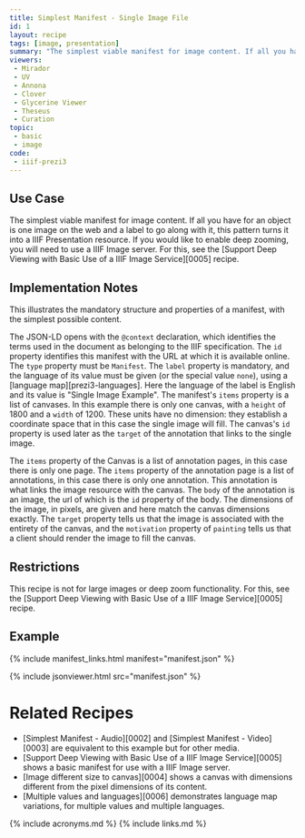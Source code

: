 ```yaml
---
title: Simplest Manifest - Single Image File
id: 1
layout: recipe
tags: [image, presentation]
summary: "The simplest viable manifest for image content. If all you have for an object is one image on the web and a label, this pattern turns it into a IIIF Presentation resource."
viewers:
 - Mirador
 - UV
 - Annona
 - Clover
 - Glycerine Viewer
 - Theseus
 - Curation
topic: 
 - basic
 - image
code:
 - iiif-prezi3
---
```



## Use Case

The simplest viable manifest for image content. If all you have for an object is one image on the web and a label to go along with it, this pattern turns it into a IIIF Presentation resource. If you would like to enable deep zooming, you will need to use a IIIF Image server. For this, see the [Support Deep Viewing with Basic Use of a IIIF Image Service][0005] recipe.

## Implementation Notes

This illustrates the mandatory structure and properties of a manifest, with the simplest possible content. 

The JSON-LD opens with the `@context` declaration, which identifies the terms used in the document as belonging to the IIIF specification. The `id` property identifies this manifest with the URL at which it is available online. The `type` property must be `Manifest`. The `label` property is mandatory, and the language of its value must be given (or the special value `none`), using a [language map][prezi3-languages]. Here the language of the label is English and its value is "Single Image Example". The manifest's `items` property is a list of canvases. In this example there is only one canvas, with a `height` of 1800 and a `width` of 1200. These units have no dimension: they establish a coordinate space that in this case the single image will fill. The canvas's `id` property is used later as the `target` of the annotation that links to the single image. 

The `items` property of the Canvas is a list of annotation pages, in this case there is only one page. The `items` property of the annotation page is a list of annotations, in this case there is only one annotation. This annotation is what links the image resource with the canvas. The `body` of the annotation is an image, the url of which is the `id` property of the body. The dimensions of the image, in pixels, are given and here match the canvas dimensions exactly. The `target` property tells us that the image is associated with the entirety of the canvas, and the `motivation` property of `painting` tells us that a client should render the image to fill the canvas.

## Restrictions

This recipe is not for large images or deep zoom functionality. For this, see the [Support Deep Viewing with Basic Use of a IIIF Image Service][0005] recipe.

## Example

{% include manifest_links.html manifest="manifest.json" %}

{% include jsonviewer.html src="manifest.json" %}

# Related Recipes

* [Simplest Manifest - Audio][0002] and [Simplest Manifest - Video][0003] are equivalent to this example but for other media.
* [Support Deep Viewing with Basic Use of a IIIF Image Service][0005] shows a basic manifest for use with a IIIF Image server.
* [Image different size to canvas][0004] shows a canvas with dimensions different from the pixel dimensions of its content.
* [Multiple values and languages][0006] demonstrates language map variations, for multiple values and multiple languages. 


{% include acronyms.md %}
{% include links.md %}
